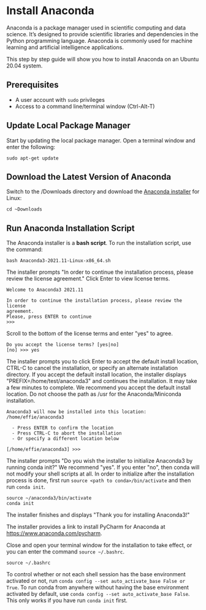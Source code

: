 # Install Anaconda

Anaconda is a package manager used in scientific computing and data science. It’s designed to provide scientific libraries and dependencies in the Python programming language. Anaconda is commonly used for machine learning and artificial intelligence applications.

This step by step guide will show you how to install Anaconda on an Ubuntu 20.04 system.

## Prerequisites

- A user account with `sudo` privileges
- Access to a command line/terminal window (Ctrl-Alt-T)

## Update Local Package Manager

Start by updating the local package manager. Open a terminal window and enter the following:

```none
sudo apt-get update
```

## Download the Latest Version of Anaconda

Switch to the /Downloads directory and download the [Anaconda installer](https://www.anaconda.com/products/individual#linux) for Linux:

```none
cd ~Downloads
```

## Run Anaconda Installation Script

The Anaconda installer is a **bash script**. To run the installation script, use the command:

```none
bash Anaconda3-2021.11-Linux-x86_64.sh
```

The installer prompts "In order to continue the installation process, please review the license agreement." Click Enter to view license terms.

```none
Welcome to Anaconda3 2021.11

In order to continue the installation process, please review the license
agreement.
Please, press ENTER to continue
>>>
```

Scroll to the bottom of the license terms and enter "yes" to agree.

```none
Do you accept the license terms? [yes|no]
[no] >>> yes
```

The installer prompts you to click Enter to accept the default install location, CTRL-C to cancel the installation, or specify an alternate installation directory. If you accept the default install location, the installer displays "PREFIX=/home/test/anaconda3" and continues the installation. It may take a few minutes to complete. We recommend you accept the default install location. Do not choose the path as /usr for the Anaconda/Miniconda installation.

```none
Anaconda3 will now be installed into this location:
/home/effie/anaconda3

  - Press ENTER to confirm the location
  - Press CTRL-C to abort the installation
  - Or specify a different location below

[/home/effie/anaconda3] >>>
```

The installer prompts "Do you wish the installer to initialize Anaconda3 by running conda init?" We recommend "yes". If you enter "no", then conda will not modify your shell scripts at all. In order to initialize after the installation process is done, first run `source <path to conda>/bin/activate` and then run `conda init`.

```none
source ~/anaconda3/bin/activate
conda init
```

The installer finishes and displays "Thank you for installing Anaconda3!"

The installer provides a link to install PyCharm for Anaconda at https://www.anaconda.com/pycharm.

Close and open your terminal window for the installation to take effect, or you can enter the command `source ~/.bashrc`.

```none
source ~/.bashrc
```

To control whether or not each shell session has the base environment activated or not, run `conda config --set auto_activate_base False or True`. To run conda from anywhere without having the base environment activated by default, use `conda config --set auto_activate_base False`. This only works if you have run `conda init` first.
